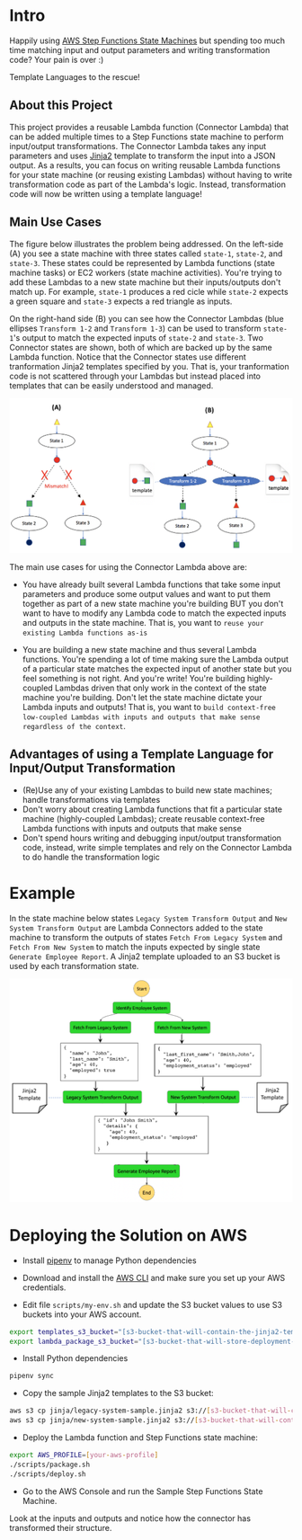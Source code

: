 # Intro

Happily using [AWS Step Functions State Machines](https://aws.amazon.com/step-functions/) but spending too much time matching input and output parameters and writing transformation code? Your pain is over :)

Template Languages to the rescue!

## About this Project

This project provides a reusable Lambda function (Connector Lambda) that can be added multiple times to a Step Functions state machine to perform input/output transformations. The Connector Lambda takes any input parameters and uses [Jinja2](http://jinja.pocoo.org/docs/2.10/) template to transform the input into a JSON output. As a results, you can focus on writing reusable Lambda functions for your state machine (or reusing existing Lambdas) without having to write transformation code as part of the Lambda's logic. Instead, transformation code will now be written using a template language!

## Main Use Cases

The figure below illustrates the problem being addressed. On the left-side (A) you see a state machine with three states called ```state-1```, ```state-2```, and ```state-3```. These states could be represented by Lambda functions (state machine tasks) or EC2 workers (state machine activities). You're trying to add these Lambdas to a new state machine but their inputs/outputs don't match up. For example, ```state-1``` produces a red cicle while ```state-2``` expects a green square and ```state-3``` expects a red triangle as inputs. 

 On the right-hand side (B) you can see how the Connector Lambdas (blue ellipses ```Transform 1-2``` and ```Transform 1-3```) can be used to transform ```state-1```'s output to match the expected inputs of ```state-2``` and ```state-3```. Two Connector states are shown, both of which are backed up by the same Lambda function. Notice that the Connector states use different tranformation Jinja2 templates specified by you. That is, your tranformation code is not scattered through your Lambdas but instead placed into templates that can be easily understood and managed.

![approach-overview](/doc/aws-step-functions-connector-overview.png)

The main use cases for using the Connector Lambda above are:

* You have already built several Lambda functions that take some input parameters and produce some output values and want to put them together as part of a new state machine you're building BUT you don't want to have to modify any Lambda code to match the expected inputs and outputs in the state machine. That is, you want to ```reuse your existing Lambda functions as-is```

* You are building a new state machine and thus several Lambda functions. You're spending a lot of time making sure the Lambda output of a particular state matches the expected input of another state but you feel something is not right. And you're write! You're building highly-coupled Lambdas driven that only work in the context of the state machine you're building. Don't let the state machine dictate your Lambda inputs and outputs! That is, you want to ```build context-free low-coupled Lambdas with inputs and outputs that make sense regardless of the context```.

## Advantages of using a Template Language for Input/Output Transformation

* (Re)Use any of your existing Lambdas to build new state machines; handle transformations via templates
* Don't worry about creating Lambda functions that fit a particular state machine (highly-coupled Lambdas); create reusable context-free Lambda functions with inputs and outputs that make sense
* Don't spend hours writing and debugging input/output transformation code, instead, write simple templates and rely on the Connector Lambda to do handle the transformation logic

# Example

In the state machine below states ```Legacy System Transform Output``` and ```New System Transform Output``` are Lambda Connectors added to the state machine to transform the outputs of states ```Fetch From Legacy System``` and ```Fetch From New System``` to match the inputs expected by single state ```Generate Employee Report```. A Jinja2 template uploaded to an S3 bucket is used by each transformation state.

![approach-overview](/doc/aws-step-functions-connector-example.png)

# Deploying the Solution on AWS

* Install [pipenv](https://pipenv.readthedocs.io/en/latest/) to manage Python dependencies

* Download and install the [AWS CLI](https://aws.amazon.com/cli/) and make sure you set up your AWS credentials.

* Edit file ```scripts/my-env.sh``` and update the S3 bucket values to use S3 buckets into your AWS account.

```bash
export templates_s3_bucket="[s3-bucket-that-will-contain-the-jinja2-templates]"
export lambda_package_s3_bucket="[s3-bucket-that-will-store-deployment-artifacts]"
```

* Install Python dependencies

```bash
pipenv sync
```

* Copy the sample Jinja2 templates to the S3 bucket:

```bash
aws s3 cp jinja/legacy-system-sample.jinja2 s3://[s3-bucket-that-will-contain-jinja2-templates]
aws s3 cp jinja/new-system-sample.jinja2 s3://[s3-bucket-that-will-contain-jinja2-templates]
```

* Deploy the Lambda function and Step Functions state machine:

```bash
export AWS_PROFILE=[your-aws-profile]
./scripts/package.sh
./scripts/deploy.sh
```

* Go to the AWS Console and run the Sample Step Functions State Machine.

 Look at the inputs and outputs and notice how the connector has transformed their structure.
